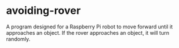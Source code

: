 # avoiding-rover
A program designed for a Raspberry Pi robot to move forward until it approaches an object.
If the rover approaches an object, it will turn randomly. 
